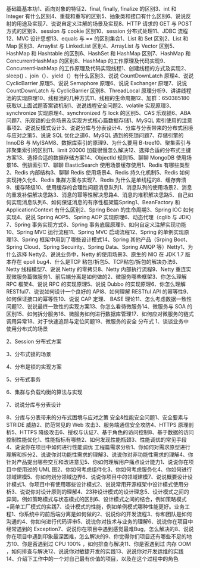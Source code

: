 基础篇基本功1、面向对象的特征2、final, finally, finalize 的区别3、int 和 Integer 有什么区别4、重载和重写的区别5、抽象类和接口有什么区别6、说说反射的用途及实现7、说说自定义注解的场景及实现8、HTTP 请求的 GET 与 POST 方式的区别9、session 与 cookie 区别10、session 分布式处理11、JDBC 流程12、MVC 设计思想13、equals 与 == 的区别集合1、List 和 Set 区别2、List 和 Map 区别3、Arraylist 与 LinkedList 区别4、ArrayList 与 Vector 区别5、HashMap 和 Hashtable 的区别6、HashSet 和 HashMap 区别7、HashMap 和 ConcurrentHashMap 的区别8、HashMap 的工作原理及代码实现9、ConcurrentHashMap 的工作原理及代码实现线程1、创建线程的方式及实现2、sleep() 、join（）、yield（）有什么区别3、说说 CountDownLatch 原理4、说说 CyclicBarrier 原理5、说说 Semaphore 原理6、说说 Exchanger 原理7、说说 CountDownLatch 与 CyclicBarrier 区别8、ThreadLocal 原理分析9、讲讲线程池的实现原理10、线程池的几种方式11、线程的生命周期12、加群：650385180获取以上面试题答案锁机制1、说说线程安全问题2、volatile 实现原理3、synchronize 实现原理4、synchronized 与 lock 的区别5、CAS 乐观锁6、ABA 问题7、乐观锁的业务场景及实现方式核心篇数据存储1、MySQL 索引使用的注意事项2、说说反模式设计3、说说分库与分表设计4、分库与分表带来的分布式困境与应对之策5、说说 SQL 优化之道6、MySQL 遇到的死锁问题7、存储引擎的 InnoDB 与 MyISAM8、数据库索引的原理9、为什么要用 B-tree10、聚集索引与非聚集索引的区别11、limit 20000 加载很慢怎么解决12、选择合适的分布式主键方案13、选择合适的数据存储方案14、ObjectId 规则15、聊聊 MongoDB 使用场景16、倒排索引17、聊聊 ElasticSearch 使用场景缓存使用1、Redis 有哪些类型2、Redis 内部结构3、聊聊 Redis 使用场景4、Redis 持久化机制5、Redis 如何实现持久化6、Redis 集群方案与实现7、Redis 为什么是单线程的8、缓存奔溃9、缓存降级10、使用缓存的合理性问题消息队列1、消息队列的使用场景2、消息的重发补偿解决思路3、消息的幂等性解决思路4、消息的堆积解决思路5、自己如何实现消息队列6、如何保证消息的有序性框架篇Spring1、BeanFactory 和 ApplicationContext 有什么区别2、Spring Bean 的生命周期3、Spring IOC 如何实现4、说说 Spring AOP5、Spring AOP 实现原理6、动态代理（cglib 与 JDK）7、Spring 事务实现方式8、Spring 事务底层原理9、如何自定义注解实现功能10、Spring MVC 运行流程11、Spring MVC 启动流程12、Spring 的单例实现原理13、Spring 框架中用到了哪些设计模式14、Spring 其他产品（Srping Boot、Spring Cloud、Spring Secuirity、Spring Data、Spring AMQP 等）Netty1、为什么选择 Netty2、说说业务中，Netty 的使用场景3、原生的 NIO 在 JDK 1.7 版本存在 epoll bug4、什么是TCP 粘包/拆包5、TCP粘包/拆包的解决办法6、Netty 线程模型7、说说 Netty 的零拷贝8、Netty 内部执行流程9、Netty 重连实现微服务篇微服务1、前后端分离是如何做的2、微服务哪些框架3、你怎么理解 RPC 框架4、说说 RPC 的实现原理5、说说 Dubbo 的实现原理6、你怎么理解 RESTful7、说说如何设计一个良好的 API8、如何理解 RESTful API 的幂等性9、如何保证接口的幂等性10、说说 CAP 定理、 BASE 理论11、怎么考虑数据一致性问题12、说说最终一致性的实现方案13、你怎么看待微服务14、微服务与 SOA 的区别15、如何拆分服务16、微服务如何进行数据库管理17、如何应对微服务的链式调用异常18、对于快速追踪与定位问题19、微服务的安全
分布式
1、谈谈业务中使用分布式的场景

2、Session 分布式方案

3、分布式锁的场景

4、分布是锁的实现方案

5、分布式事务

6、集群与负载均衡的算法与实现

7、说说分库与分表设计

8、分库与分表带来的分布式困境与应对之策
安全&性能安全问题1、安全要素与 STRIDE 威胁2、防范常见的 Web 攻击3、服务端通信安全攻防4、HTTPS 原理剖析5、HTTPS 降级攻击6、授权与认证7、基于角色的访问控制8、基于数据的访问控制性能优化1、性能指标有哪些2、如何发现性能瓶颈3、性能调优的常见手段4、说说你在项目中如何进行性能调优
工程篇需求分析1、你如何对需求原型进行理解和拆分2、说说你对功能性需求的理解3、说说你对非功能性需求的理解4、你针对产品提出哪些交互和改进意见5、你如何理解用户痛点设计能力1、说说你在项目中使用过的 UML 图2、你如何考虑组件化3、你如何考虑服务化4、你如何进行领域建模5、你如何划分领域边界6、说说你项目中的领域建模7、说说概要设计设计模式1、你项目中有使用哪些设计模式2、说说常用开源框架中设计模式使用分析3、说说你对设计原则的理解4、23种设计模式的设计理念5、设计模式之间的异同，例如策略模式与状态模式的区别6、设计模式之间的结合，例如策略模式+简单工厂模式的实践7、设计模式的性能，例如单例模式哪种性能更好。业务工程1、你系统中的前后端分离是如何做的2、说说你的开发流程3、你和团队是如何沟通的4、你如何进行代码评审5、说说你对技术与业务的理解6、说说你在项目中经常遇到的 Exception7、说说你在项目中遇到感觉最难Bug，怎么解决的8、说说你在项目中遇到印象最深困难，怎么解决的9、你觉得你们项目还有哪些不足的地方10、你是否遇到过 CPU 100% ，如何排查与解决11、你是否遇到过 内存 OOM ，如何排查与解决12、说说你对敏捷开发的实践13、说说你对开发运维的实践14、介绍下工作中的一个对自己最有价值的项目，以及在这个过程中的角色
